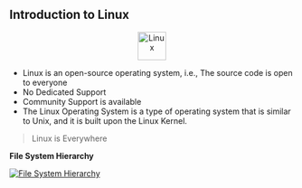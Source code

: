 <!--
  Author: omteja04
  Created on: 14-06-2024 10:50:08
  Description: Linux-Intro
-->

## Introduction to Linux

<div align="center">
<a><img src= "https://upload.wikimedia.org/wikipedia/commons/thumb/3/35/Tux.svg/225px-Tux.svg.png" width=50px alt="Linux"></a></div>

- Linux is an open-source operating system, i.e., The source code is open to everyone
- No Dedicated Support
- Community Support is available
- The Linux Operating System is a type of operating system that is similar to Unix, and it is built upon the Linux Kernel.

> Linux is Everywhere

**File System Hierarchy**

[![File System Hierarchy](https://1.bp.blogspot.com/-UQ7-sWd_J4w/WmhKIFx7_fI/AAAAAAAAHIE/tixi5SsyI5YzoJygq_JQKL50axe2cAcrQCLcBGAs/s1600/Untitled.png)](https://www.geeksforgeeks.org/linux-directory-structure/)
